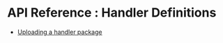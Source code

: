 # API Reference : Handler Definitions

* [Uploading a handler package](/documentation/api/definitions/package)